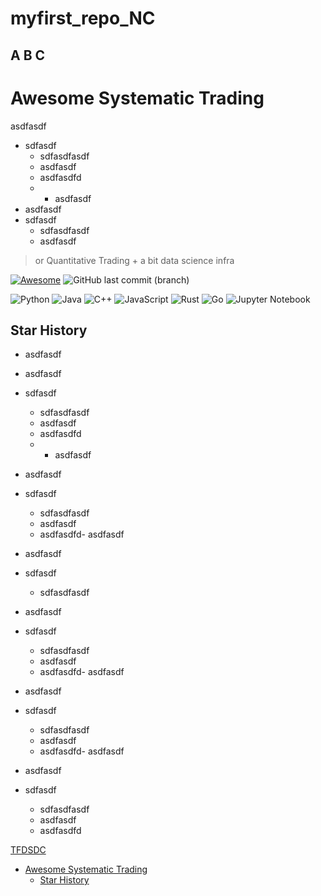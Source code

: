 # myfirst_repo_NC
## A B C
# Awesome Systematic Trading

asdfasdf
- sdfasdf
  - sdfasdfasdf
  - asdfasdf
  - asdfasdfd
  - - asdfasdf
- asdfasdf
- sdfasdf
  - sdfasdfasdf
  - asdfasdf
> or Quantitative Trading + a bit data science infra


[![Awesome](https://awesome.re/badge.svg)](https://awesome.re)
![GitHub last commit (branch)](https://img.shields.io/github/last-commit/wangzhe3224/awesome-systematic-trading/master)

![Python](https://img.shields.io/badge/python-3670A0?style=for-the-badge&logo=python&logoColor=ffdd54)
![Java](https://img.shields.io/badge/java-%23ED8B00.svg?style=for-the-badge&logo=java&logoColor=white)
![C++](https://img.shields.io/badge/c++-%2300599C.svg?style=for-the-badge&logo=c%2B%2B&logoColor=white)
![JavaScript](https://img.shields.io/badge/javascript-%23323330.svg?style=for-the-badge&logo=javascript&logoColor=%23F7DF1E)
![Rust](https://img.shields.io/badge/rust-%23000000.svg?style=for-the-badge&logo=rust&logoColor=white)
![Go](https://img.shields.io/badge/go-%2300ADD8.svg?style=for-the-badge&logo=go&logoColor=white)
![Jupyter Notebook](https://img.shields.io/badge/jupyter-%23FA0F00.svg?style=for-the-badge&logo=jupyter&logoColor=white)

## Star History

- asdfasdf
- asdfasdf
- sdfasdf
  - sdfasdfasdf
  - asdfasdf
  - asdfasdfd
  - - asdfasdf
- asdfasdf
- sdfasdf
  - sdfasdfasdf
  - asdfasdf
  - asdfasdfd- asdfasdf
- asdfasdf
- sdfasdf
  - sdfasdfasdf

- asdfasdf
- sdfasdf
  - sdfasdfasdf
  - asdfasdf
  - asdfasdfd- asdfasdf
- asdfasdf
- sdfasdf
  - sdfasdfasdf
  - asdfasdf
  - asdfasdfd- asdfasdf
- asdfasdf
- sdfasdf
  - sdfasdfasdf
  - asdfasdf
  - asdfasdfd

[TFDSDC](#a-b-C)
  
- [Awesome Systematic Trading](#awesome-systematic-trading)
  - [Star History](#star-history)
